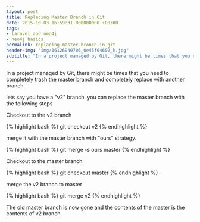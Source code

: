 ```yaml
---
layout: post
title: Replacing Master Branch in Git
date: 2015-10-03 16:59:31.000000000 +08:00
tags:
- laravel and neo4j
- neo4j basics
permalink: replacing-master-branch-in-git
header-img: "img/16126940706_0e45f64602_k.jpg"
subtitle: "In a project managed by Git, there might be times that you need to completely trash the master branch and completely replace with another branch"
---
```


In a project managed by Git, there might be times that you need to completely trash the master branch and completely replace with another branch. 

lets say you have a "v2" branch. you can replace the master branch with the following steps

Checkout to the v2 branch

{% highlight bash %}
git checkout v2
{% endhighlight %}

merge it with the master branch with "ours" strategy.

{% highlight bash %}
git merge -s ours master
{% endhighlight %}

Checkout to the master branch

{% highlight bash %}
git checkout master
{% endhighlight %}

merge the v2 branch to master

{% highlight bash %}
git merge v2
{% endhighlight %}

The old master branch is now gone and the contents of the master is the contents of v2 branch.
